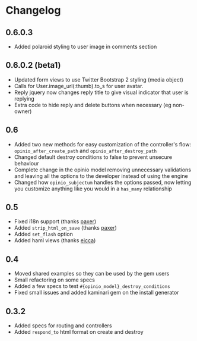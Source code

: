 # Changelog

## 0.6.0.3

* Added polaroid styling to user image in comments section

## 0.6.0.2 (beta1)

* Updated form views to use Twitter Bootstrap 2 styling (media object)
* Calls for User.image\_url(:thumb).to\_s for user avatar.
* Reply jquery now changes reply title to give visual indicator that user is replying
* Extra code to hide reply and delete buttons when necessary (eg non-owner)

## 0.6

* Added two new methods for easy customization of the controller's flow: `opinio_after_create_path` and `opinio_after_destroy_path`
* Changed default destroy conditions to false to prevent unsecure behaviour
* Complete change in the opinio model removing unnecessary validations and
  leaving all the options to the developer instead of using the engine
* Changed how `opinio_subjectum` handles the options passed, now letting you
  customize anything like you would in a `has_many` relationship


## 0.5

* Fixed i18n support (thanks [paxer](http://github.com/paxer))
* Added `strip_html_on_save` (thanks [paxer](http://github.com/paxer))
* Added `set_flash` option
* Added haml views (thanks [eicca](http://github.com/eicca))


## 0.4

* Moved shared examples so they can be used by the gem users
* Small refactoring on some specs
* Added a few specs to test `#{opinio_model}_destroy_conditions`
* Fixed small issues and added kaminari gem on the install generator


## 0.3.2

* Added specs for routing and controllers
* Added `respond_to` html format on create and destroy
